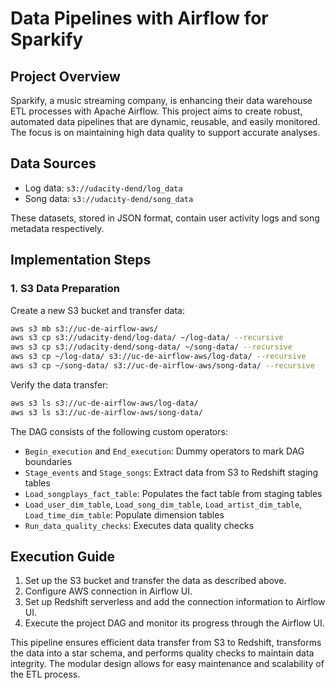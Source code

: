 # Data Pipelines with Airflow for Sparkify

## Project Overview

Sparkify, a music streaming company, is enhancing their data warehouse ETL processes with Apache Airflow. This project aims to create robust, automated data pipelines that are dynamic, reusable, and easily monitored. The focus is on maintaining high data quality to support accurate analyses.

## Data Sources

- Log data: `s3://udacity-dend/log_data`
- Song data: `s3://udacity-dend/song_data`

These datasets, stored in JSON format, contain user activity logs and song metadata respectively.

## Implementation Steps

### 1. S3 Data Preparation

Create a new S3 bucket and transfer data:

```bash
aws s3 mb s3://uc-de-airflow-aws/
aws s3 cp s3://udacity-dend/log-data/ ~/log-data/ --recursive
aws s3 cp s3://udacity-dend/song-data/ ~/song-data/ --recursive
aws s3 cp ~/log-data/ s3://uc-de-airflow-aws/log-data/ --recursive
aws s3 cp ~/song-data/ s3://uc-de-airflow-aws/song-data/ --recursive
```

Verify the data transfer:

```bash
aws s3 ls s3://uc-de-airflow-aws/log-data/
aws s3 ls s3://uc-de-airflow-aws/song-data/
```

The DAG consists of the following custom operators:

- `Begin_execution` and `End_execution`: Dummy operators to mark DAG boundaries
- `Stage_events` and `Stage_songs`: Extract data from S3 to Redshift staging tables
- `Load_songplays_fact_table`: Populates the fact table from staging tables
- `Load_user_dim_table`, `Load_song_dim_table`, `Load_artist_dim_table`, `Load_time_dim_table`: Populate dimension tables
- `Run_data_quality_checks`: Executes data quality checks

## Execution Guide

1. Set up the S3 bucket and transfer the data as described above.
2. Configure AWS connection in Airflow UI.
3. Set up Redshift serverless and add the connection information to Airflow UI.
4. Execute the project DAG and monitor its progress through the Airflow UI.

This pipeline ensures efficient data transfer from S3 to Redshift, transforms the data into a star schema, and performs quality checks to maintain data integrity. The modular design allows for easy maintenance and scalability of the ETL process.
